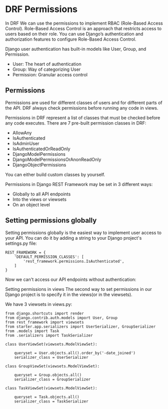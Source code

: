 # DRF Permissions

In DRF We can use the permissions to implement RBAC (Role-Based Access Control). Role-Based Access Control is an approach that restricts access to users based on their role. You can use Django’s authentication and authorization features to configure Role-Based Access Control.

Django user authentication has built-in models like User, Group, and Permission.

* User: The heart of authentication
* Group: Way of categorizing User
* Permission: Granular access control

## Permissions

Permissions are used for different classes of users and for different parts of the API. DRF always check permissions before running any code in views.

Permissions in DRF represent a list of classes that must be checked before any code executes. There are 7 pre-built permission classes in DRF:

* AllowAny
* IsAuthenticated
* IsAdminUser
* IsAuthenticatedOrReadOnly
* DjangoModelPermissions
* DjangoModelPermissionsOrAnonReadOnly
* DjangoObjectPermissions

You can either build custom classes by yourself.

Permissions in Django REST Framework may be set in 3 different ways:

* Globally to all API endpoints
* Into the views or viewsets
* On an object level

## Setting permissions globally

Setting permissions globally is the easiest way to implement user access to your API. You can do it by adding a string to your Django project's settings.py file:

    REST_FRAMEWORK = {
        'DEFAULT_PERMISSION_CLASSES': [
            'rest_framework.permissions.IsAuthenticated',
        ]
    }

Now we can't access our API endpoints without authentication:

Setting permissions in views
The second way to set permissions in our Django project is to specify it in the views(or in the viewsets).

We have 3 viewsets in views.py:


    from django.shortcuts import render
    from django.contrib.auth.models import User, Group
    from rest_framework import viewsets
    from starter.app.serializers import UserSerializer, GroupSerializer
    from .models import Task
    from .serializers import TaskSerializer

    class UserViewSet(viewsets.ModelViewSet):
    
        queryset = User.objects.all().order_by('-date_joined')
        serializer_class = UserSerializer

    class GroupViewSet(viewsets.ModelViewSet):
    
        queryset = Group.objects.all()
        serializer_class = GroupSerializer

    class TaskViewSet(viewsets.ModelViewSet):

        queryset = Task.objects.all()
        serializer_class = TaskSerializer





